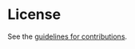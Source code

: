 # License

See the
[guidelines for contributions](https://github.com/eip-home/use-cases/blob/main/CONTRIBUTING.md).

